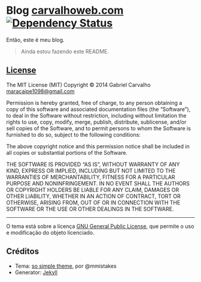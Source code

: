 # Blog [carvalhoweb.com](http://carvalhoweb.com) [![Dependency Status](https://gemnasium.com/maracaipe/maracaipe.github.io.png)](https://gemnasium.com/maracaipe/maracaipe.github.io)

Então, este é meu blog.
 
> Ainda estou fazendo este README.

## [License](http://carvalho.mit-license.org)

The MIT License (MIT)
Copyright © 2014 Gabriel Carvalho <maracaipe1098@gmail.com>

Permission is hereby granted, free of charge, to any person obtaining a copy of this software and associated documentation files (the “Software”), to deal in the Software without restriction, including without limitation the rights to use, copy, modify, merge, publish, distribute, sublicense, and/or sell copies of the Software, and to permit persons to whom the Software is furnished to do so, subject to the following conditions:

The above copyright notice and this permission notice shall be included in all copies or substantial portions of the Software.

THE SOFTWARE IS PROVIDED “AS IS”, WITHOUT WARRANTY OF ANY KIND, EXPRESS OR IMPLIED, INCLUDING BUT NOT LIMITED TO THE WARRANTIES OF MERCHANTABILITY, FITNESS FOR A PARTICULAR PURPOSE AND NONINFRINGEMENT. IN NO EVENT SHALL THE AUTHORS OR COPYRIGHT HOLDERS BE LIABLE FOR ANY CLAIM, DAMAGES OR OTHER LIABILITY, WHETHER IN AN ACTION OF CONTRACT, TORT OR OTHERWISE, ARISING FROM, OUT OF OR IN CONNECTION WITH THE SOFTWARE OR THE USE OR OTHER DEALINGS IN THE SOFTWARE.

---

O tema está sobre a licença [GNU General Public License](https://github.com/mmistakes/so-simple-theme/blob/master/LICENSE), que permite o uso e modificação do objeto licenciado.

## Créditos

- Tema: [so simple theme](https://github.com/mmistakes/so-simple-theme), por @mmistakes
- Generator: [Jekyll](http://jekyllrb.com)